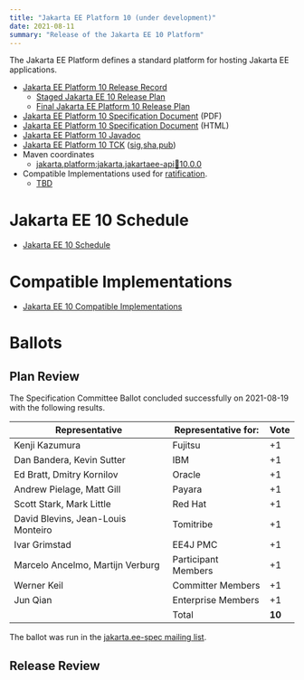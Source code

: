 ```yaml
---
title: "Jakarta EE Platform 10 (under development)"
date: 2021-08-11
summary: "Release of the Jakarta EE 10 Platform"
---
```

The Jakarta EE Platform defines a standard platform for hosting Jakarta EE applications.

* [Jakarta EE Platform 10 Release Record](https://projects.eclipse.org/projects/ee4j.jakartaee-platform/releases/10)
  * [Staged Jakarta EE 10 Release Plan](https://docs.google.com/document/d/1U24VmTzAfXcn3WBnVcolb8vhZO-Pnk_bit0CKh_d2jM/edit#)
  * [Final Jakarta EE Platform 10 Release Plan](https://eclipse-ee4j.github.io/jakartaee-platform/jakartaee10/JakartaEE10ReleasePlan)
* [Jakarta EE Platform 10 Specification Document](./jakarta-platform-spec-10.pdf) (PDF)
* [Jakarta EE Platform 10 Specification Document](./jakarta-platform-spec-10.html) (HTML)
* [Jakarta EE Platform 10 Javadoc](./apidocs)
* [Jakarta EE Platform 10 TCK](https://download.eclipse.org/jakartaee/platform/10/jakarta-jakartaeetck-10.0.0.zip) ([sig](https://download.eclipse.org/jakartaee/platform/10/jakarta-jakartaeetck-10.0.0.zip.sig),[sha](https://download.eclipse.org/jakartaee/platform/10/jakarta-jakartaeetck-10.0.0.zip.sha256),[pub](https://jakarta.ee/specifications/jakartaee-spec-committee.pub))
* Maven coordinates
  * [jakarta.platform:jakarta.jakartaee-api:jar:10.0.0](https://search.maven.org/artifact/jakarta.platform/jakarta.jakartaee-api/10.0.0/jar)
* Compatible Implementations used for [ratification](https://www.eclipse.org/projects/efsp/?version=1.2#efsp-ratification).
  * [TBD]()

# Jakarta EE 10 Schedule
* [Jakarta EE 10 Schedule](https://eclipse-ee4j.github.io/jakartaee-platform/jakartaee10/JakartaEE10#jakarta-ee-10-schedule)

# Compatible Implementations
* [Jakarta EE 10 Compatible Implementations](https://jakarta.ee/compatibility/#tab-10)

# Ballots

## Plan Review

The Specification Committee Ballot concluded successfully on 2021-08-19 with the following results.

| Representative                                 | Representative for: |  Vote  |
|------------------------------------------------|---------------------|--------|
| Kenji Kazumura                                 | Fujitsu             |   +1   |
| Dan Bandera, Kevin Sutter                      | IBM                 |   +1   |
| Ed Bratt, Dmitry Kornilov                      | Oracle              |   +1   |
| Andrew Pielage, Matt Gill                      | Payara              |   +1   |
| Scott Stark, Mark Little                       | Red Hat             |   +1   |
| David Blevins, Jean-Louis Monteiro             | Tomitribe           |   +1   |
| Ivar Grimstad                                  | EE4J PMC            |   +1   |
| Marcelo Ancelmo, Martijn Verburg               | Participant Members |   +1   |
| Werner Keil                                    | Committer Members   |   +1   |
| Jun Qian                                       | Enterprise Members  |   +1   |
|                                                | Total               | **10** |

The ballot was run in the [jakarta.ee-spec mailing list](https://www.eclipse.org/lists/jakarta.ee-spec/msg01927.html).

## Release Review 

<!--
The Specification Committee Ballot concluded successfully on 2021-05-17 with the following results.

| Representative                                 | Representative for: | Vote |
|------------------------------------------------|---------------------|------|
| Kenji Kazumura	                               | Fujitsu	           | +1   |
| Dan Bandera, Kevin Sutter	                     | IBM	               | +1   |
| Ed Bratt, Dmitry Kornilov	                     | Oracle	             | +1   |
| Andrew Pielage, Matt Gill	                     | Payara	             | +1   |
| Scott Stark, Mark Little	                     | Red Hat	           | +1   |
| David Blevins, Jean-Louis Monteiro	           | Tomitribe	         | +1   |
| Ivar Grimstad	                                 | EE4J PMC	           | +1   |
| Marcelo Ancelmo, Martijn Verburg	             | Participant Members | +1   |
| Werner Keil	                                   | Committer Members   | +1   |
| Scott (Congquan) Wang, Jun Qian                | Enterprise Members  | +1   |
|                                                | Total               | 10   |

The ballot was run in the [jakarta.ee-spec mailing list](https://www.eclipse.org/lists/jakarta.ee-spec/msg01722.html)
-->
